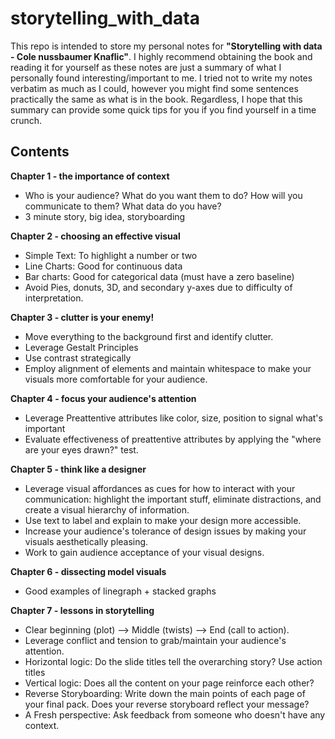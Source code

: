 # storytelling_with_data

This repo is intended to store my personal notes for **"Storytelling with data - Cole nussbaumer Knaflic"**. I highly recommend obtaining the book and reading it for yourself as these notes are just a summary of what I personally found interesting/important to me. I tried not to write my notes verbatim as much as I could, however you might find some sentences practically the same as what is in the book. Regardless, I hope that this summary can provide some quick tips for you if you find yourself in a time crunch. 

## Contents
**Chapter 1 - the importance of context**
  - Who is your audience? What do you want them to do? How will you communicate to them? What data do you have?
  - 3 minute story, big idea, storyboarding

**Chapter 2 - choosing an effective visual**
  - Simple Text: To highlight a number or two
  - Line Charts: Good for continuous data
  - Bar charts: Good for categorical data (must have a zero baseline)
  - Avoid Pies, donuts, 3D, and secondary y-axes due to difficulty of interpretation.

**Chapter 3 - clutter is your enemy!**
  - Move everything to the background first and identify clutter.
  - Leverage Gestalt Principles
  - Use contrast strategically
  - Employ alignment of elements and maintain whitespace to make your visuals more comfortable for your audience.

**Chapter 4 - focus your audience's attention**
  - Leverage Preattentive attributes like color, size, position to signal what's important
  - Evaluate effectiveness of preattentive attributes by applying the "where are your eyes drawn?" test.

**Chapter 5 - think like a designer**
  - Leverage visual affordances as cues for how to interact with your communication: highlight the important stuff, eliminate distractions, and create a visual hierarchy of information.
  - Use text to label and explain to make your design more accessible.
  - Increase your audience's tolerance of design issues by making your visuals aesthetically pleasing.
  - Work to gain audience acceptance of your visual designs.

**Chapter 6 - dissecting model visuals**
  - Good examples of linegraph + stacked graphs 

**Chapter 7 - lessons in storytelling**
  - Clear beginning (plot) --> Middle (twists) --> End (call to action).
  - Leverage conflict and tension to grab/maintain your audience's attention.
  - Horizontal logic: Do the slide titles tell the overarching story? Use action titles
  - Vertical logic: Does all the content on your page reinforce each other?
  - Reverse Storyboarding: Write down the main points of each page of your final pack. Does your reverse storyboard reflect your message?
  - A Fresh perspective: Ask feedback from someone who doesn't have any context.

